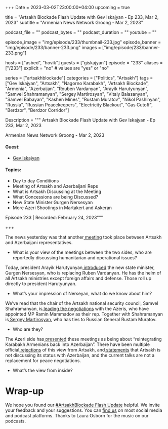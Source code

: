 +++
Date = 2023-03-02T23:00:00+04:00
upcoming = true 

title = "Artsakh Blockade Flash Update with Gev Iskajyan - Ep 233, Mar 2, 2023"
subtitle = "Armenian News Network Groong - Mar 2, 2023"

podcast_file = ""
podcast_bytes = ""
podcast_duration = ""
youtube = ""

episode_image = "img/episode/233/thumbnail-233.jpg"
episode_banner = "img/episode/233/banner-233.png"
images = ["img/episode/233/banner-233.png"]

hosts = ["asbed", "hovik"]
guests = ["giskajyan"]
episode = "233"
aliases = ["/233"]
explicit = "no" # values are "yes" or "no"


series = ["artsakhblockade"]
categories = ["Politics", "Artsakh"]
tags = ["Gev Iskajyan", "Artsakh", "Nagorno Karabakh", "Artsakh Blockade", "Armenia", "Azerbaijan", "Rouben Vardanyan", "Arayik Harutyunyan", "Samvel Shahramanyan", "Sergey Martirosyan", "Vitaly Balasanyan", "Samvel Babayan", "Kashen Mines", "Rustam Muratov", "Nikol Pashinyan", "Russia", "Russian Peacekeepers", "Electricity Blackout", "Gas Cutoff", "Berdzor", "Berdzor Corridor"]

Description = """
Artsakh Blockade Flash Update with Gev Iskajyan - Ep 233, Mar 2, 2023

Armenian News Network Groong - Mar 2, 2023

#### Guest: 
* [Gev Iskajyan](/guest/giskajyan)

#### Topics:
* Day to day Conditions
* Meeting of Artsakh and Azerbaijani Reps
* What is Artsakh Discussing at the Meeting
* What Concessions are being Discussed?
* New State Minister Gurgen Nersesyan
* More Azeri Shootings in Martakert and Askeran

Episode 233 | Recorded: February 24, 2023"""

+++

The news yesterday was that another[ meeting](https://www.azatutyun.am/a/32294757.html) took place between Artsakh and Azerbaijani representatives.

* What is your view of the meetings between the two sides, who are reportedly discussing humanitarian and operational issues?

Today, president Arayik Harutyunyan[ introduced](https://armenpress.am/eng/news/1105313.html) the new state minister, Gurgen Nersesyan, who is replacing Ruben Vardanyan. He has the helm of all Artsakh ministries except foreign affairs and defense. Those roll up directly to president Harutyunyan.

* What’s your impression of Nerseyan, what do we know about him?

We’ve read that the chair of the Artsakh national security council, Samvel Shahramanyan, is[ leading the negotiations](https://168.am/2023/03/01/1840077.html) with the Azeris, who have appointed MP Ramin Mammadov as their rep. Together with Shahramanyan is[ Sergey Martirosyan](https://hraparak.am/post/36fecc2b0aaad4d8fdcede11e0cb865d), who has ties to Russian General Rustam Muratov.

* Who are they?

The Azeri side has[ presented](https://en.trend.az/azerbaijan/politics/3716953.html) these meetings as being about “reintegrating Karabakh Armenians back into Azerbaijan”. There have been multiple official[ rejections](https://armenpress.am/eng/news/1105355.html) of this view from Artsakh, and[ statements](https://armenpress.am/eng/news/1105361.html) that Artsakh is not discussing its status with Azerbaijan, and the current talks are not a replacement for peace negotiations.

* What’s the view from inside?

# Wrap-up

We hope you found our [#ArtsakhBlockade Flash Update](https://podcasts.groong.org/) helpful. We invite your feedback and your suggestions. You can [find us](https://linktr.ee/groong) on most social media and podcast platforms. Thanks to Laura Osborn for the music on our podcasts.
